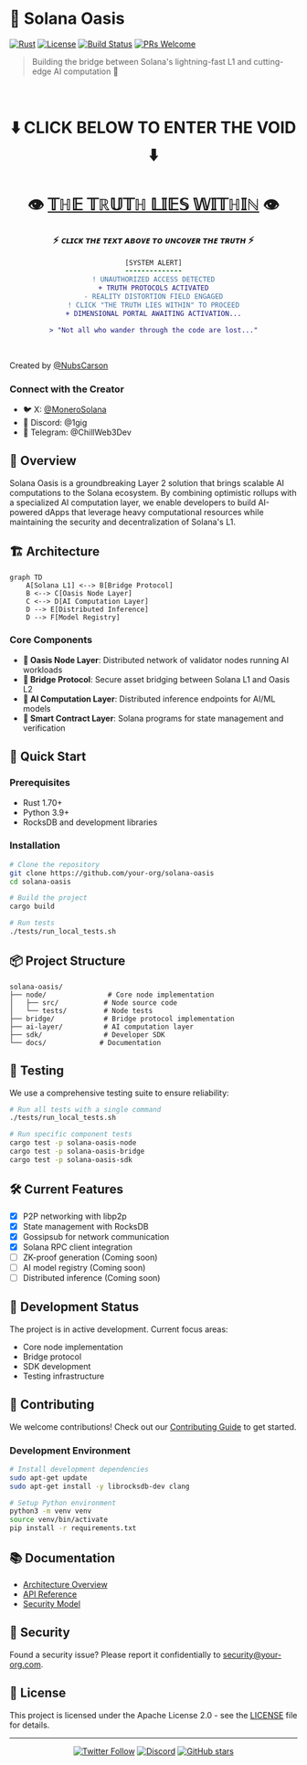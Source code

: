 # 🌴 Solana Oasis

[![Rust](https://img.shields.io/badge/rust-1.70%2B-orange.svg)](https://www.rust-lang.org)
[![License](https://img.shields.io/badge/license-Apache%202.0-blue.svg)](LICENSE)
[![Build Status](https://img.shields.io/badge/build-passing-brightgreen.svg)]()
[![PRs Welcome](https://img.shields.io/badge/PRs-welcome-brightgreen.svg)](docs/CONTRIBUTING.md)

> Building the bridge between Solana's lightning-fast L1 and cutting-edge AI computation 🚀

<div align="center">

<br>

# ⬇️ CLICK BELOW TO ENTER THE VOID ⬇️

<h1 align="center">
    👁️ <a href=".nubscarson">𝕋ℍ𝔼 𝕋ℝ𝕌𝕋ℍ 𝕃𝕀𝔼𝕊 𝕎𝕀𝕋ℍ𝕀ℕ</a> 👁️
</h1>

<h3 align="center">
    ⚡️ <em>ᴄʟɪᴄᴋ ᴛʜᴇ ᴛᴇxᴛ ᴀʙᴏᴠᴇ ᴛᴏ ᴜɴᴄᴏᴠᴇʀ ᴛʜᴇ ᴛʀᴜᴛʜ</em> ⚡️
</h3>

```diff
[SYSTEM ALERT]
--------------
! UNAUTHORIZED ACCESS DETECTED
+ TRUTH PROTOCOLS ACTIVATED
- REALITY DISTORTION FIELD ENGAGED
! CLICK "THE TRUTH LIES WITHIN" TO PROCEED
+ DIMENSIONAL PORTAL AWAITING ACTIVATION...

> "Not all who wander through the code are lost..."
```

<br>

</div>

Created by [@NubsCarson](https://github.com/NubsCarson)

### Connect with the Creator
- 🐦 X: [@MoneroSolana](https://twitter.com/MoneroSolana)
- 💬 Discord: @1gig
- 📱 Telegram: @ChillWeb3Dev

## 🌟 Overview

Solana Oasis is a groundbreaking Layer 2 solution that brings scalable AI computations to the Solana ecosystem. By combining optimistic rollups with a specialized AI computation layer, we enable developers to build AI-powered dApps that leverage heavy computational resources while maintaining the security and decentralization of Solana's L1.

## 🏗️ Architecture

```mermaid
graph TD
    A[Solana L1] <--> B[Bridge Protocol]
    B <--> C[Oasis Node Layer]
    C <--> D[AI Computation Layer]
    D --> E[Distributed Inference]
    D --> F[Model Registry]
```

### Core Components

- **🔮 Oasis Node Layer**: Distributed network of validator nodes running AI workloads
- **🌉 Bridge Protocol**: Secure asset bridging between Solana L1 and Oasis L2
- **🧠 AI Computation Layer**: Distributed inference endpoints for AI/ML models
- **📜 Smart Contract Layer**: Solana programs for state management and verification

## 🚀 Quick Start

### Prerequisites

- Rust 1.70+
- Python 3.9+
- RocksDB and development libraries

### Installation

```bash
# Clone the repository
git clone https://github.com/your-org/solana-oasis
cd solana-oasis

# Build the project
cargo build

# Run tests
./tests/run_local_tests.sh
```

## 📦 Project Structure

```
solana-oasis/
├── node/               # Core node implementation
│   ├── src/           # Node source code
│   └── tests/         # Node tests
├── bridge/            # Bridge protocol implementation
├── ai-layer/          # AI computation layer
├── sdk/               # Developer SDK
└── docs/             # Documentation
```

## 🧪 Testing

We use a comprehensive testing suite to ensure reliability:

```bash
# Run all tests with a single command
./tests/run_local_tests.sh

# Run specific component tests
cargo test -p solana-oasis-node
cargo test -p solana-oasis-bridge
cargo test -p solana-oasis-sdk
```

## 🛠️ Current Features

- [x] P2P networking with libp2p
- [x] State management with RocksDB
- [x] Gossipsub for network communication
- [x] Solana RPC client integration
- [ ] ZK-proof generation (Coming soon)
- [ ] AI model registry (Coming soon)
- [ ] Distributed inference (Coming soon)

## 🔧 Development Status

The project is in active development. Current focus areas:
- Core node implementation
- Bridge protocol
- SDK development
- Testing infrastructure

## 🤝 Contributing

We welcome contributions! Check out our [Contributing Guide](docs/CONTRIBUTING.md) to get started.

### Development Environment

```bash
# Install development dependencies
sudo apt-get update
sudo apt-get install -y librocksdb-dev clang

# Setup Python environment
python3 -m venv venv
source venv/bin/activate
pip install -r requirements.txt
```

## 📚 Documentation

- [Architecture Overview](docs/ARCHITECTURE.md)
- [API Reference](docs/API.md)
- [Security Model](docs/SECURITY.md)

## 🔐 Security

Found a security issue? Please report it confidentially to security@your-org.com.

## 📄 License

This project is licensed under the Apache License 2.0 - see the [LICENSE](LICENSE) file for details.

---

<div align="center">
  
[![Twitter Follow](https://img.shields.io/twitter/follow/SolanaOasis?style=social)](https://twitter.com/SolanaOasis)
[![Discord](https://img.shields.io/discord/YOUR_DISCORD_ID?style=social&label=Discord&logo=discord)](https://discord.gg/your-invite)
[![GitHub stars](https://img.shields.io/github/stars/your-org/solana-oasis?style=social)](https://github.com/your-org/solana-oasis)

</div> 